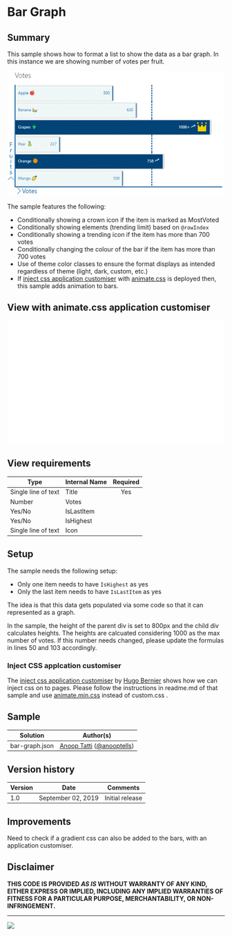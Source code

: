 # Bar Graph

## Summary

This sample shows how to format a list to show the data as a bar graph. In this instance we are showing number of votes per fruit.

![screenshot of the sample](./assets/screenshot.png)

The sample features the following:
- Conditionally showing a crown icon if the item is marked as MostVoted
- Conditionally showing elements (trending limit) based on `@rowIndex`
- Conditionally showing a trending icon if the item has more than 700 votes
- Conditionally changing the colour of the bar if the item has more than 700 votes
- Use of theme color classes to ensure the format displays as intended regardless of theme (light, dark, custom, etc.)
- If [inject css application customiser](https://github.com/SharePoint/sp-dev-fx-extensions/tree/master/samples/react-application-injectcss) with [animate.css](https://daneden.github.io/animate.css/) is deployed then, this sample adds animation to bars.

## View with animate.css application customiser
![Bar Graph Screenshot with animate.css app customiser](./assets/bargraph.gif)


## View requirements

|Type|Internal Name|Required|
|---|---|:---:|
|Single line of text|Title|Yes|
|Number|Votes||
|Yes/No|IsLastItem||
|Yes/No|IsHighest||
|Single line of text|Icon||

## Setup

The sample needs the following setup:
- Only one item needs to have `IsHighest` as yes
- Only the last item needs to have `IsLastItem` as yes

The idea is that this data gets populated via some code so that it can represented as a graph.

In the sample, the height of the parent div is set to 800px and the child div calculates heights. The heights are calcuated considering 1000 as the max number of votes. If this number needs changed, please update the formulas in lines 50 and 103 accordingly.

### Inject CSS applcation customiser
The [inject css application customiser](https://github.com/SharePoint/sp-dev-fx-extensions/tree/master/samples/react-application-injectcss) by [Hugo Bernier](http://tahoeninjas.blog/) shows how we can inject css on to pages. Please follow the instructions in readme.md of that sample and use [animate.min.css](https://raw.githubusercontent.com/daneden/animate.css/master/animate.min.css) instead of custom.css .

## Sample

Solution|Author(s)
--------|---------
bar-graph.json | [Anoop Tatti](https://github.com/anoopt) ([@anooptells](https://twitter.com/anooptells))

## Version history

Version|Date|Comments
-------|----|--------
1.0|September 02, 2019 |Initial release

## Improvements
Need to check if a gradient css can also be added to the bars, with an application customiser.

## Disclaimer
**THIS CODE IS PROVIDED *AS IS* WITHOUT WARRANTY OF ANY KIND, EITHER EXPRESS OR IMPLIED, INCLUDING ANY IMPLIED WARRANTIES OF FITNESS FOR A PARTICULAR PURPOSE, MERCHANTABILITY, OR NON-INFRINGEMENT.**

---

<img src="https://pnptelemetry.azurewebsites.net/list-formatting/view-samples/bar-graph" />